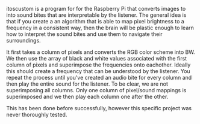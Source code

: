 itoscustom is a program for for the Raspberry Pi that converts images to into sound bites that are interpretable by the listener. The general idea is that if you create a an algorithm that is able to map pixel brightness to a frequency in a consistent way, then the brain will be plastic enough to learn how to interpret the sound bites and use them to navigate their surroundings.

It first takes a column of pixels and converts the RGB color scheme into BW. We then use the array of black and white values associated with the first column of pixels and superimpose the frequencies onto eachother. Ideally this should create a frequency that can be understood by the listener. You repeat the process until you've created an audio bite for every column and then play the entire sound for the listener. To be clear, we are not superimposing all columns. Only one column of pixel/sound mappings is superimposed and we then play each column one after the other.

This has been done before successfully, however this specific project was never thoroughly tested.
